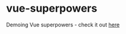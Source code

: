 # vue-superpowers

Demoing Vue superpowers - check it out [here](https://www.youtube.com/c/przeprogramowani)